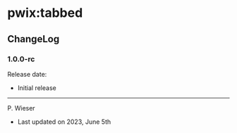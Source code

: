 # pwix:tabbed

## ChangeLog

### 1.0.0-rc

Release date: 

- Initial release

---
P. Wieser
- Last updated on 2023, June 5th
